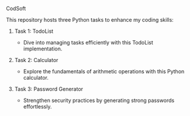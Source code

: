 CodSoft

This repository hosts three Python tasks to enhance my coding skills:

1. Task 1: TodoList
   - Dive into managing tasks efficiently with this TodoList implementation.

2. Task 2: Calculator
   - Explore the fundamentals of arithmetic operations with this Python calculator.

3. Task 3: Password Generator
   - Strengthen security practices by generating strong passwords effortlessly.
